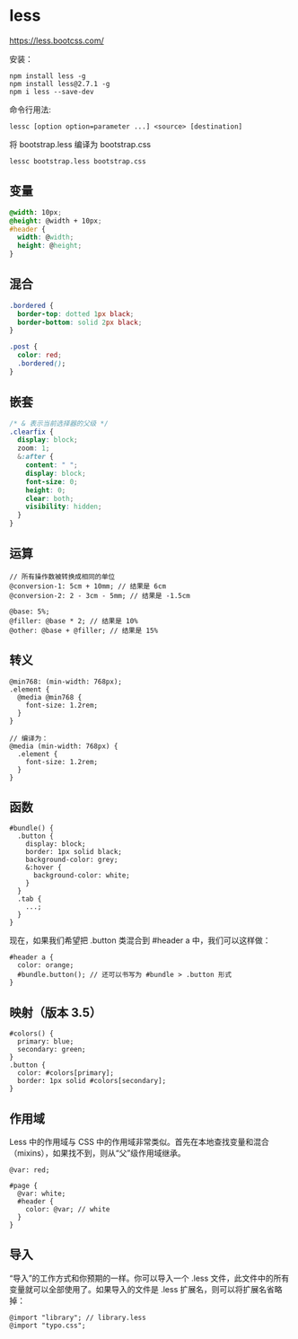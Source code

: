 # less

<https://less.bootcss.com/>

安装：

```
npm install less -g
npm install less@2.7.1 -g
npm i less --save-dev
```

命令行用法:

```
lessc [option option=parameter ...] <source> [destination]
```

将 bootstrap.less 编译为 bootstrap.css

```
lessc bootstrap.less bootstrap.css
```

## 变量

```css
@width: 10px;
@height: @width + 10px;
#header {
  width: @width;
  height: @height;
}
```

## 混合

```css
.bordered {
  border-top: dotted 1px black;
  border-bottom: solid 2px black;
}

.post {
  color: red;
  .bordered();
}
```

## 嵌套

```css
/* & 表示当前选择器的父级 */
.clearfix {
  display: block;
  zoom: 1;
  &:after {
    content: " ";
    display: block;
    font-size: 0;
    height: 0;
    clear: both;
    visibility: hidden;
  }
}
```

## 运算

```less
// 所有操作数被转换成相同的单位
@conversion-1: 5cm + 10mm; // 结果是 6cm
@conversion-2: 2 - 3cm - 5mm; // 结果是 -1.5cm

@base: 5%;
@filler: @base * 2; // 结果是 10%
@other: @base + @filler; // 结果是 15%
```

## 转义

```less
@min768: (min-width: 768px);
.element {
  @media @min768 {
    font-size: 1.2rem;
  }
}

// 编译为：
@media (min-width: 768px) {
  .element {
    font-size: 1.2rem;
  }
}
```

## 函数

```less
#bundle() {
  .button {
    display: block;
    border: 1px solid black;
    background-color: grey;
    &:hover {
      background-color: white;
    }
  }
  .tab {
    ...;
  }
}
```

现在，如果我们希望把 .button 类混合到 #header a 中，我们可以这样做：

```less
#header a {
  color: orange;
  #bundle.button(); // 还可以书写为 #bundle > .button 形式
}
```

## 映射（版本 3.5）

```less
#colors() {
  primary: blue;
  secondary: green;
}
.button {
  color: #colors[primary];
  border: 1px solid #colors[secondary];
}
```

## 作用域

Less 中的作用域与 CSS 中的作用域非常类似。首先在本地查找变量和混合（mixins），如果找不到，则从“父”级作用域继承。

```less
@var: red;

#page {
  @var: white;
  #header {
    color: @var; // white
  }
}
```

## 导入

“导入”的工作方式和你预期的一样。你可以导入一个 .less 文件，此文件中的所有变量就可以全部使用了。如果导入的文件是 .less 扩展名，则可以将扩展名省略掉：

```less
@import "library"; // library.less
@import "typo.css";
```

